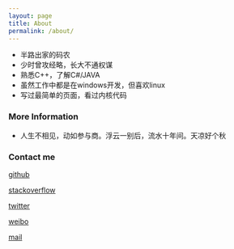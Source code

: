 ```yaml
---
layout: page
title: About
permalink: /about/
---
```

- 半路出家的码农
- 少时曾攻经略，长大不通权谋
- 熟悉C++，了解C#/JAVA
- 虽然工作中都是在windows开发，但喜欢linux
- 写过最简单的页面，看过内核代码

### More Information
- 人生不相见，动如参与商。浮云一别后，流水十年间。天凉好个秋


### Contact me

[github](https://github.com/CodeJuan)

[stackoverflow](http://stackoverflow.com/users/2763396/codejuan)

[twitter](http://twitter.com/decbug)

[weibo](http://weibo.com/decbug)

[mail](mailto:xh@decbug.com)

